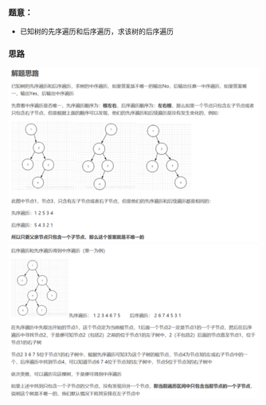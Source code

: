### 题意：
* 已知树的先序遍历和后序遍历，求该树的后序遍历

### 思路
![](https://github.com/BinGYiZhanG/PAT/blob/master/Images/pata1119.png)
![](https://github.com/BinGYiZhanG/PAT/blob/master/Images/pata1119b.png)
```

```
